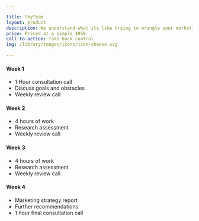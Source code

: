 ```yaml
---

title: SkyTeam
layout: product
description: We understand what its like trying to wrangle your marketing when youre just starting. Here's a plan that helps you start taking control of your marketing now.
price: Priced at a simple $950
call-to-action: Take back control
img: /library/images/icons/icon-cheese.svg

---
```


#### Week 1
- 1 Hour consultation call
- Discuss goals and obstacles
- Weekly review call

#### Week 2
- 4 hours of work
- Research assessment
- Weekly review call
			
#### Week 3
- 4 hours of work
- Research assessment
- Weekly review call

#### Week 4
- Marketing strategy report
- Further recommendations
- 1 hour final consultation call